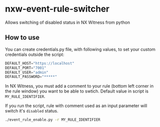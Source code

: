 # nxw-event-rule-switcher
Allows switching of disabled status in NX Witness from python

## How to use

You can create credentials.py file, with following values, to set your custom credentials outside the script:
```Python
DEFAULT_HOST="https://localhost"
DEFAULT_PORT="7001"
DEFAULT_USER="admin"
DEFAULT_PASSWORD="*****"
```

In NX Witness, you must add a comment to your rule (bottom left corner in the rule window) you want to be able to swtich. Default value in script is `MY_RULE_IDENTIFIER`.

If you run the script, rule with comment used as an input parameter will switch it's `disabled` status.

```Bash
./event_rule_enable.py -r MY_RULE_IDENTIFIER
```
